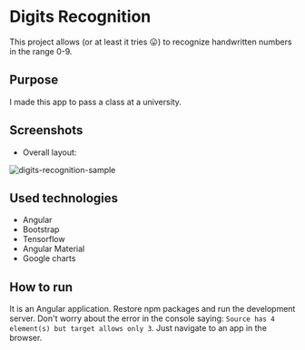 # Digits Recognition

This project allows (or at least it tries 😛) to recognize handwritten numbers in the range 0-9.

## Purpose

I made this app to pass a class at a university.

## Screenshots

- Overall layout:

![digits-recognition-sample](https://user-images.githubusercontent.com/27026036/99911359-19b70800-2cf4-11eb-89b2-de215533a263.png)

## Used technologies

- Angular
- Bootstrap
- Tensorflow
- Angular Material
- Google charts

## How to run

It is an Angular application. Restore npm packages and run the development server. Don't worry about the error in the console saying: `Source has 4 element(s) but target allows only 3`. Just navigate to an app in the browser.

